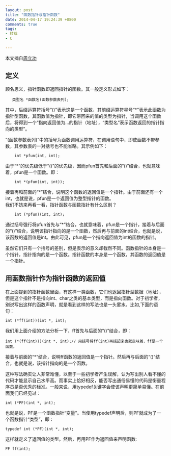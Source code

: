 ```yaml
---
layout: post
title: "函数指针与指针函数"
date: 2014-04-17 19:24:39 +0800
comments: true
tags: 
- 转载
- C

---
```

本文摘自[周立功](http://blog.sina.com.cn/s/blog_5e8facd20100qn20.html)  

<!--more-->
## 定义
顾名思义，指针函数即返回指针的函数。其一般定义形式如下：  

       类型名 *函数名(函数参数表列);  

其中，后缀运算符括号“()”表示这是一个函数，其前缀运算符星号“*”表示此函数为指针型函数，其函数值为指针，即它带回来的值的类型为指针，当调用这个函数后，将得到一个“指向返回值为…的指针（地址），“类型名”表示函数返回的指针指向的类型”。  

 “(函数参数表列)”中的括号为函数调用运算符，在调用语句中，即使函数不带参数，其参数表的一对括号也不能省略。其示例如下：    
    
```
    int *pfun(int, int);
```

由于“*”的优先级低于“()”的优先级，因而pfun首先和后面的“()”结合，也就意味着，pfun是一个函数。即：
    
```
    int *(pfun(int, int));
```
接着再和前面的“\*”结合，说明这个函数的返回值是一个指针。由于前面还有一个int，也就是说，pfun是一个返回值为整型指针的函数。  
我们不妨来再看一看，指针函数与函数指针有什么区别？

```
    int (*pfun)(int, int);
```
通过括号强行将pfun首先与“*”结合，也就意味着，pfun是一个指针，接着与后面的“()”结合，说明该指针指向的是一个函数，然后再与前面的int结合，也就是说，该函数的返回值是int。由此可见，pfun是一个指向返回值为int的函数的指针。  

虽然它们只有一个括号的差别，但是表示的意义却截然不同。函数指针的本身是一个指针，指针指向的是一个函数。指针函数的本身是一个函数，其函数的返回值是一个指针。
## 用函数指针作为指针函数的返回值
在上面提到的指针函数里面，有这样一类函数，它们也返回指针型数据（地址），但是这个指针不是指向int、char之类的基本类型，而是指向函数。对于初学者，别说写出这样的函数声明，就是看到这样的写法也是一头雾水。比如,下面的语句：

```
int (*ff(int))(int *, int);
```
我们用上面介绍的方法分析一下，ff首先与后面的“()”结合，即：  

```
int (*(ff(int)))(int *, int);// 用括号将ff(int)再括起来也就意味着，ff是一个函数。
```
接着与前面的“*”结合，说明ff函数的返回值是一个指针。然后再与后面的“()”结合，也就是说，该指针指向的是一个函数。  

这种写法确实让人非常难懂，以至于一些初学者产生误解，认为写出别人看不懂的代码才能显示自己水平高。而事实上恰好相反，能否写出通俗易懂的代码是衡量程序员是否优秀的标准。一般来说，用typedef关键字会使该声明更简单易懂。在前面我们已经见过：  

```
int (*PF)(int *, int);
```
也就是说，PF是一个函数指针“变量”。当使用typedef声明后，则PF就成为了一个函数指针“类型”，即：  

```
typedef int (*PF)(int *, int);
```
这样就定义了返回值的类型。然后，再用PF作为返回值来声明函数: 

```
PF ff(int);
```
